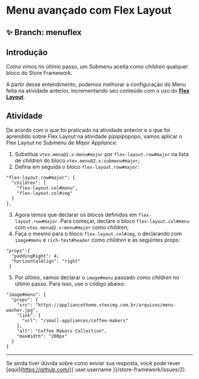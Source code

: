 # Menu avançado com Flex Layout

## :sparkles: **Branch:** menuflex

## Introdução 

Como vimos no último passo, um Submenu aceita como *children* qualquer bloco do Store Framework.  

A partir desse entendimento, podemos melhorar a configuração do Menu feita na atividade anterior, incrementando seu conteúdo com o uso do [**Flex Layout**](https://vtex.io/docs/components/layout/vtex.flex-layout). 

## Atividade

De acordo com o que foi praticado na atividade anterior e o que foi aprendido sobre Flex Layout na atividade pipipipopopo, vamos aplicar o Flex Layout no Submenu de *Major Appliance*. 

1. Substitua `vtex.menu@2.x:menu#major` por `flex-layout.row#major` na lista de *children* do bloco `vtex.menu@2.x:submenu#major`;
2. Defina em seguida o bloco `flex-layout.row#major`: 

```
"flex-layout.row#major": {
  "children": [
    "flex-layout.col#menu",
    "flex-layout.col#img"
  ]
},
```
3. Agora temos que declarar os blocos definidos em  `flex-layout.row#major`. Para começar, declare o bloco `flex-layout.col#menu` com `vtex.menu@2.x:menu#major` como *children*;
4. Faça o mesmo para o bloco `flex-layout.col#img`, o declarando com `image#menu` e `rich-text#header` como *children* e as seguintes props:

```
"props":{
  "paddingRight": 4,
  "horizontalAlign": "right"
 }
```

5. Por último, vamos declarar o `image#menu` passado como *children* no último passo. Para isso, use o código abaixo: 

```
"image#menu": {
  "props": {
    "src": "https://appliancetheme.vteximg.com.br/arquivos/menu-washer.jpg",
    "link": {
      "url": "/small-appliances/coffee-makers"
    },
    "alt": "Coffee Makers Collection",
    "maxWidth": "200px"
  }
}
```

----

Se ainda tiver dúvida sobre como enviar sua resposta, você pode rever [aqui](https://github.com/{{ user.username }}/store-framework/issues/2).
